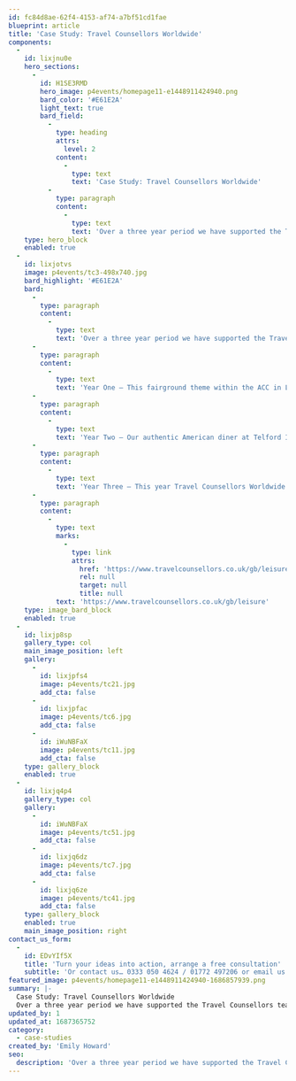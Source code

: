 ```yaml
---
id: fc84d8ae-62f4-4153-af74-a7bf51cd1fae
blueprint: article
title: 'Case Study: Travel Counsellors Worldwide'
components:
  -
    id: lixjnu0e
    hero_sections:
      -
        id: H1SE3RMD
        hero_image: p4events/homepage11-e1448911424940.png
        bard_color: '#E61E2A'
        light_text: true
        bard_field:
          -
            type: heading
            attrs:
              level: 2
            content:
              -
                type: text
                text: 'Case Study: Travel Counsellors Worldwide'
          -
            type: paragraph
            content:
              -
                type: text
                text: 'Over a three year period we have supported the Travel Counsellors team with the theming of their annual staff conference – from grassroots ideas through to a fun filled finale catering for up to 1000 guests at locations throughout the UK.'
    type: hero_block
    enabled: true
  -
    id: lixjotvs
    image: p4events/tc3-498x740.jpg
    bard_highlight: '#E61E2A'
    bard:
      -
        type: paragraph
        content:
          -
            type: text
            text: 'Over a three year period we have supported the Travel Counsellors team with the theming of their annual staff conference – from grassroots ideas through to a fun filled finale catering for up to 1000 guests at locations throughout the UK.'
      -
        type: paragraph
        content:
          -
            type: text
            text: 'Year One – This fairground theme within the ACC in Liverpool featured a full 12 car dodgems, articulated donkey derby and a range of funfair food-stalls, such as doughnuts, popcorn and candyfloss.'
      -
        type: paragraph
        content:
          -
            type: text
            text: 'Year Two – Our authentic American diner at Telford International comprised of The Jersey Boys on the main stage, 50’s style 3D photobooth, a huge range of American games including air hockey and basketball, and of course ice-cream sundaes to finish the evening.'
      -
        type: paragraph
        content:
          -
            type: text
            text: 'Year Three – This year Travel Counsellors Worldwide celebrated their ten year anniversary with an ‘around the world’ theme marking their global expansion. Representing Canada we installed a super cool ice bar, ski simulator and waffles. Meanwhile across the globe, Australia featured a full size surfing simulator along with our piece de resistance – the bespoke tiki bar, straw pagoda and boutique loungers.'
      -
        type: paragraph
        content:
          -
            type: text
            marks:
              -
                type: link
                attrs:
                  href: 'https://www.travelcounsellors.co.uk/gb/leisure'
                  rel: null
                  target: null
                  title: null
            text: 'https://www.travelcounsellors.co.uk/gb/leisure'
    type: image_bard_block
    enabled: true
  -
    id: lixjp8sp
    gallery_type: col
    main_image_position: left
    gallery:
      -
        id: lixjpfs4
        image: p4events/tc21.jpg
        add_cta: false
      -
        id: lixjpfac
        image: p4events/tc6.jpg
        add_cta: false
      -
        id: iWuNBFaX
        image: p4events/tc11.jpg
        add_cta: false
    type: gallery_block
    enabled: true
  -
    id: lixjq4p4
    gallery_type: col
    gallery:
      -
        id: iWuNBFaX
        image: p4events/tc51.jpg
        add_cta: false
      -
        id: lixjq6dz
        image: p4events/tc7.jpg
        add_cta: false
      -
        id: lixjq6ze
        image: p4events/tc41.jpg
        add_cta: false
    type: gallery_block
    enabled: true
    main_image_position: right
contact_us_form:
  -
    id: EDvYIf5X
    title: 'Turn your ideas into action, arrange a free consultation'
    subtitle: 'Or contact us… 0333 050 4624 / 01772 497206 or email us: info@p4events.co.uk'
featured_image: p4events/homepage11-e1448911424940-1686857939.png
summary: |-
  Case Study: Travel Counsellors Worldwide
  Over a three year period we have supported the Travel Counsellors team with the theming of their annual staff conference – from grassroots ideas through to a fun filled finale catering for up to 1000 guests at locations throughout the UK.
updated_by: 1
updated_at: 1687365752
category:
  - case-studies
created_by: 'Emily Howard'
seo:
  description: 'Over a three year period we have supported the Travel Counsellors team with the theming of their annual staff conference.'
---
```

